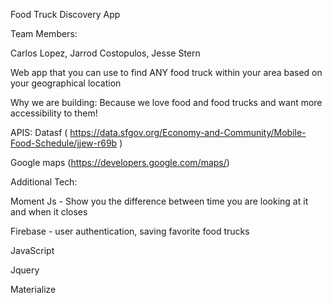 Food Truck Discovery App

Team Members:

Carlos Lopez, Jarrod Costopulos, Jesse Stern

Web app that you can use to find ANY food truck within your area based on your geographical location 

Why we are building: Because we love food and food trucks and want more accessibility to them!

APIS: 
Datasf  ( https://data.sfgov.org/Economy-and-Community/Mobile-Food-Schedule/jjew-r69b ) 

Google maps (https://developers.google.com/maps/)

Additional Tech:

Moment Js - Show you the difference between time you are looking at it and when it closes

Firebase - user authentication, saving favorite food trucks

JavaScript 

Jquery

Materialize
